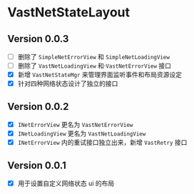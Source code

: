 # VastNetStateLayout

## Version 0.0.3

- [ ] 删除了 `SimpleNetErrorView` 和 `SimpleNetLoadingView`
- [ ] 删除了 `VastNetLoadingView` 和·`VastNetErrorView` 接口
- [x] 新增 `VastNetStateMgr` 来管理界面监听事件和布局资源设定
- [x] 针对四种网络状态设计了独立的接口

## Version 0.0.2

- [x] `INetErrorView` 更名为 `VastNetErrorView`
- [x] `INetLoadingView` 更名为 `VastNetLoadingView`
- [x] `INetErrorView` 内的重试接口独立出来，新增 `VastRetry` 接口

## Version 0.0.1

- [x] 用于设置自定义网络状态 ui 的布局